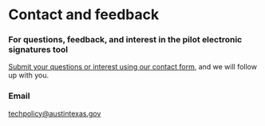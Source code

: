 # Contact and feedback

### For questions, feedback, and interest in the pilot electronic signatures tool

[Submit your questions or interest using our contact form](https://airtable.com/shrVQHPwHSZM3ZhTa), and we will follow up with you. 

### Email

techpolicy@austintexas.gov

